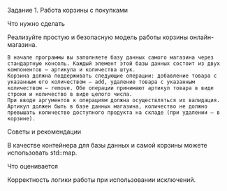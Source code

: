 Задание 1. Работа корзины с покупками


Что нужно сделать

Реализуйте простую и безопасную модель работы корзины онлайн-магазина.

    В начале программы вы заполняете базу данных самого магазина через стандартную консоль. Каждый элемент этой базы данных состоит из двух компонентов — артикула и количества штук.
    Корзина должна поддерживать следующие операции: добавление товара с указанным его количеством — add, удаление товара с указанным количеством — remove. Обе операции принимают артикул товара в виде строки и количество в виде целого числа.
    При вводе аргументов к операциям должна осуществляться их валидация. Артикул должен быть в базе данных магазина, количество не должно превышать количество доступного продукта на складе (при удалении — в корзине).


Советы и рекомендации

В качестве контейнера для базы данных и самой корзины можете использовать std::map.


Что оценивается

Корректность логики работы при использовании исключений.


